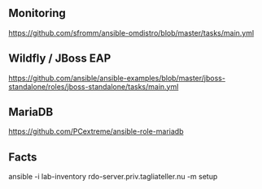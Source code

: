 ## Monitoring

https://github.com/sfromm/ansible-omdistro/blob/master/tasks/main.yml

## Wildfly / JBoss EAP

https://github.com/ansible/ansible-examples/blob/master/jboss-standalone/roles/jboss-standalone/tasks/main.yml

## MariaDB

https://github.com/PCextreme/ansible-role-mariadb

## Facts

ansible -i lab-inventory rdo-server.priv.tagliateller.nu -m setup